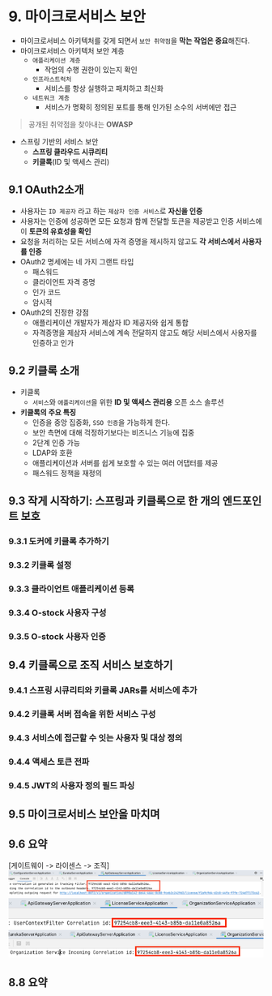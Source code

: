 # 9. 마이크로서비스 보안
- 마이크로서비스 아키텍처를 갖게 되면서 `보안 취약점`을 **막는 작업은 중요**해진다.
- 마이크로서비스 아키텍처 보안 계층
  - `애플리케이션 계층`
    - 작업의 수행 권한이 있는지 확인
  - `인프라스트럭처`
    - 서비스를 항상 실행하고 패치하고 최신화
  - `네트워크 계층`
    - 서비스가 명확히 정의된 포트를 통해 인가된 소수의 서버에만 접근

> 공개된 취약점을 찾아내는 **OWASP**

- 스프링 기반의 서비스 보안
  - **스프링 클라우드 시큐리티**
  - **키클록**(ID 및 액세스 관리)

## 9.1 OAuth2소개
- 사용자는 `ID 제공자` 라고 하는 `제삼자 인증 서비스`로 **자신을 인증**
- 사용자는 인증에 성공하면 모든 요청과 함께 전달할 토큰을 제공받고 인증 서비스에 이 **토큰의 유효성을 확인**
- 요청을 처리하는 모든 서비스에 자격 증명을 제시하지 않고도 **각 서비스에서 사용자를 인증**
- OAuth2 명세에는 네 가지 그랜트 타입
  - 패스워드
  - 클라이언트 자격 증명
  - 인가 코드
  - 암시적
- OAuth2의 진정한 강점
  - 애플리케이션 개발자가 제삼자 ID 제공자와 쉽게 통합
  - 자격증명을 제삼자 서비스에 계속 전달하지 않고도 해당 서비스에서 사용자를 인증하고 인가

## 9.2 키클록 소개
- 키클록
  - `서비스`와 `애플리케이션`을 위한 **ID 및 액세스 관리용** 오픈 소스 솔루션
- **키클록의 주요 특징**
  - 인증을 중앙 집중화, `SSO 인증`을 가능하게 한다.
  - 보안 측면에 대해 걱정하기보다는 비즈니스 기능에 집중
  - 2단계 인증 가능
  - LDAP와 호환
  - 애플리케이션과 서버를 쉽게 보호할 수 있는 여러 어댑터를 제공
  - 패스워드 정책을 재정의
## 9.3 작게 시작하기: 스프링과 키클록으로 한 개의 엔드포인트 보호
### 9.3.1 도커에 키클록 추가하기
### 9.3.2 키클록 설정
### 9.3.3 클라이언트 애플리케이션 등록
### 9.3.4 O-stock 사용자 구성
### 9.3.5 O-stock 사용자 인증

## 9.4 키클록으로 조직 서비스 보호하기
### 9.4.1 스프링 시큐리티와 키클록 JARs를 서비스에 추가
### 9.4.2 키클록 서버 접속을 위한 서비스 구성
### 9.4.3 서비스에 접근할 수 잇는 사용자 및 대상 정의
### 9.4.4 액세스 토큰 전파
### 9.4.5 JWT의 사용자 정의 필드 파싱

## 9.5 마이크로서비스 보안을 마치며
## 9.6 요약

[게이트웨이 -> 라이센스 -> 조직]
![img_1.png](images/ch08/img_16.png)             
![img_1.png](images/ch08/img_17.png)             
![img_1.png](images/ch08/img_18.png)               
## 8.8 요약
